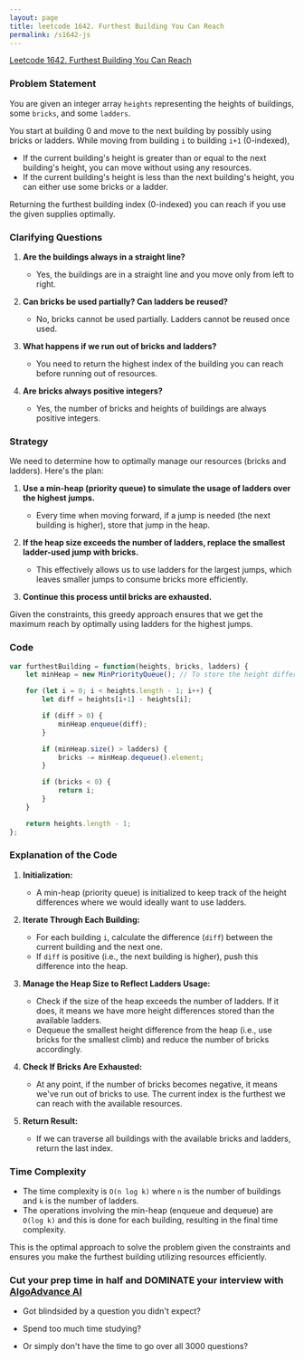 ```yaml
---
layout: page
title: leetcode 1642. Furthest Building You Can Reach
permalink: /s1642-js
---
```

[Leetcode 1642. Furthest Building You Can Reach](https://algoadvance.github.io/algoadvance/l1642)
### Problem Statement

You are given an integer array `heights` representing the heights of buildings, some `bricks`, and some `ladders`.

You start at building 0 and move to the next building by possibly using bricks or ladders. While moving from building `i` to building `i+1` (0-indexed),

- If the current building's height is greater than or equal to the next building's height, you can move without using any resources.
- If the current building's height is less than the next building's height, you can either use some bricks or a ladder.

Returning the furthest building index (0-indexed) you can reach if you use the given supplies optimally.

### Clarifying Questions

1. **Are the buildings always in a straight line?**
   - Yes, the buildings are in a straight line and you move only from left to right.

2. **Can bricks be used partially? Can ladders be reused?**
   - No, bricks cannot be used partially. Ladders cannot be reused once used.

3. **What happens if we run out of bricks and ladders?**
   - You need to return the highest index of the building you can reach before running out of resources.

4. **Are bricks always positive integers?**
   - Yes, the number of bricks and heights of buildings are always positive integers.

### Strategy

We need to determine how to optimally manage our resources (bricks and ladders). Here's the plan:

1. **Use a min-heap (priority queue) to simulate the usage of ladders over the highest jumps.** 
   - Every time when moving forward, if a jump is needed (the next building is higher), store that jump in the heap.
   
2. **If the heap size exceeds the number of ladders, replace the smallest ladder-used jump with bricks.**
   - This effectively allows us to use ladders for the largest jumps, which leaves smaller jumps to consume bricks more efficiently.

3. **Continue this process until bricks are exhausted.**

Given the constraints, this greedy approach ensures that we get the maximum reach by optimally using ladders for the highest jumps.

### Code

```javascript
var furthestBuilding = function(heights, bricks, ladders) {
    let minHeap = new MinPriorityQueue(); // To store the height differences where ladders have been used

    for (let i = 0; i < heights.length - 1; i++) {
        let diff = heights[i+1] - heights[i];

        if (diff > 0) {
            minHeap.enqueue(diff);
        }

        if (minHeap.size() > ladders) {
            bricks -= minHeap.dequeue().element;
        }

        if (bricks < 0) {
            return i;
        }
    }

    return heights.length - 1;
};
```

### Explanation of the Code

1. **Initialization:**
   - A min-heap (priority queue) is initialized to keep track of the height differences where we would ideally want to use ladders.

2. **Iterate Through Each Building:**
   - For each building `i`, calculate the difference (`diff`) between the current building and the next one.
   - If `diff` is positive (i.e., the next building is higher), push this difference into the heap.

3. **Manage the Heap Size to Reflect Ladders Usage:**
   - Check if the size of the heap exceeds the number of ladders. If it does, it means we have more height differences stored than the available ladders.
   - Dequeue the smallest height difference from the heap (i.e., use bricks for the smallest climb) and reduce the number of bricks accordingly.
   
4. **Check If Bricks Are Exhausted:**
   - At any point, if the number of bricks becomes negative, it means we've run out of bricks to use. The current index is the furthest we can reach with the available resources.

5. **Return Result:**
   - If we can traverse all buildings with the available bricks and ladders, return the last index.

### Time Complexity

- The time complexity is `O(n log k)` where `n` is the number of buildings and `k` is the number of ladders. 
- The operations involving the min-heap (enqueue and dequeue) are `O(log k)` and this is done for each building, resulting in the final time complexity.

This is the optimal approach to solve the problem given the constraints and ensures you make the furthest building utilizing resources efficiently.


### Cut your prep time in half and DOMINATE your interview with [AlgoAdvance AI](https://algoAdvance.com)

- Got blindsided by a question you didn't expect?

- Spend too much time studying?

- Or simply don't have the time to go over all 3000 questions?

